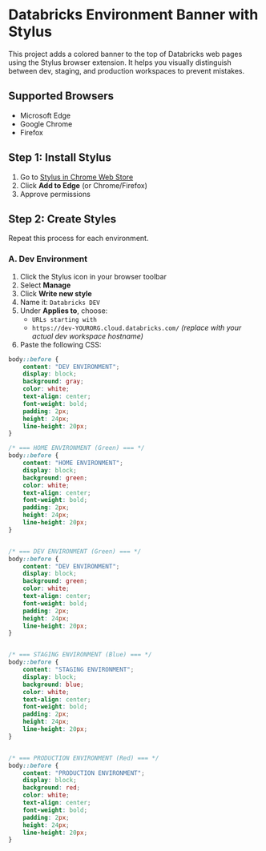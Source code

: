 # Databricks Environment Banner with Stylus

This project adds a colored banner to the top of Databricks web pages using the Stylus browser extension. It helps you visually distinguish between dev, staging, and production workspaces to prevent mistakes.

## Supported Browsers

- Microsoft Edge
- Google Chrome
- Firefox

## Step 1: Install Stylus

1. Go to [Stylus in Chrome Web Store](https://chrome.google.com/webstore/detail/stylus/clngdbkpkpeebahjckkjfobafhncgmne)
2. Click **Add to Edge** (or Chrome/Firefox)
3. Approve permissions

## Step 2: Create Styles

Repeat this process for each environment.

### A. Dev Environment

1. Click the Stylus icon in your browser toolbar
2. Select **Manage**
3. Click **Write new style**
4. Name it: `Databricks DEV`
5. Under **Applies to**, choose:
   - `URLs starting with`
   - `https://dev-YOURORG.cloud.databricks.com/` *(replace with your actual dev workspace hostname)*
6. Paste the following CSS:

```css
body::before {
    content: "DEV ENVIRONMENT";
    display: block;
    background: gray;
    color: white;
    text-align: center;
    font-weight: bold;
    padding: 2px;
    height: 24px;
    line-height: 20px;
}

/* === HOME ENVIRONMENT (Green) === */
body::before {
    content: "HOME ENVIRONMENT";
    display: block;
    background: green;
    color: white;
    text-align: center;
    font-weight: bold;
    padding: 2px;
    height: 24px;
    line-height: 20px;
}


/* === DEV ENVIRONMENT (Green) === */
body::before {
    content: "DEV ENVIRONMENT";
    display: block;
    background: green;
    color: white;
    text-align: center;
    font-weight: bold;
    padding: 2px;
    height: 24px;
    line-height: 20px;
}


/* === STAGING ENVIRONMENT (Blue) === */
body::before {
    content: "STAGING ENVIRONMENT";
    display: block;
    background: blue;
    color: white;
    text-align: center;
    font-weight: bold;
    padding: 2px;
    height: 24px;
    line-height: 20px;
}


/* === PRODUCTION ENVIRONMENT (Red) === */
body::before {
    content: "PRODUCTION ENVIRONMENT";
    display: block;
    background: red;
    color: white;
    text-align: center;
    font-weight: bold;
    padding: 2px;
    height: 24px;
    line-height: 20px;
}


